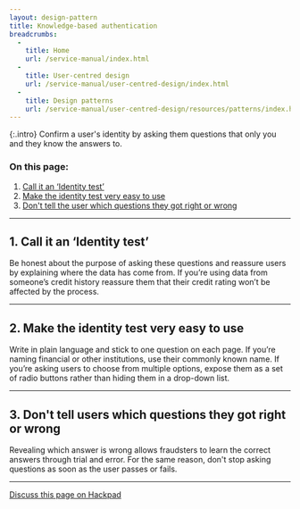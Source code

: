 ```yaml
---
layout: design-pattern
title: Knowledge-based authentication
breadcrumbs:
  -
    title: Home
    url: /service-manual/index.html
  -
    title: User-centred design
    url: /service-manual/user-centred-design/index.html
  -
    title: Design patterns
    url: /service-manual/user-centred-design/resources/patterns/index.html
---
```


{:.intro}
Confirm a user's identity by asking them questions that only you and they know the answers to.


### On this page:

1. [Call it an ‘Identity test’](#section-1)
2. [Make the identity test very easy to use](#section-2)
3. [Don't tell the user which questions they got right or wrong](#section-3)


---

<h2 class="heading-36" id="section-1">1. Call it an ‘Identity test’</h2>

Be honest about the purpose of asking these questions and reassure users by explaining where the data has come from. If you’re using data from someone’s credit history reassure them that their credit rating won’t be affected by the process.

---

<h2 class="heading-36" id="section-2">2. Make the identity test very easy to use</h2>


Write in plain language and stick to one question on each page. 
If you’re naming financial or other institutions, use their commonly known name. 
If you’re asking users to choose from multiple options, expose them as a set of radio buttons rather than hiding them in a drop-down list. 

---

<h2 class="heading-36" id="section-3">3. Don't tell users which questions they got right or wrong</h2>

Revealing which answer is wrong allows fraudsters to learn the correct answers through trial and error. For the same reason, don't stop asking questions as soon as the user passes or fails.



---

[Discuss this page on Hackpad](https://designpatterns.hackpad.com/Knowledge-based-authentication-Nc91dMM61BZ)

